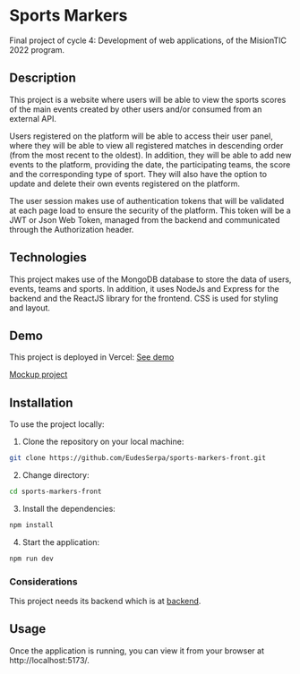 # Sports Markers

Final project of cycle 4: Development of web applications, of the MisionTIC 2022 program.

## Description

This project is a website where users will be able to view the sports scores of the main events created by other users and/or consumed from an external API.

Users registered on the platform will be able to access their user panel, where they will be able to view all registered matches in descending order (from the most recent to the oldest). In addition, they will be able to add new events to the platform, providing the date, the participating teams, the score and the corresponding type of sport. They will also have the option to update and delete their own events registered on the platform. 

The user session makes use of authentication tokens that will be validated at each page load to ensure the security of the platform. This token will be a JWT or Json Web Token, managed from the backend and communicated through the Authorization header.

## Technologies

This project makes use of the MongoDB database to store the data of users, events, teams and sports. In addition, it uses NodeJs and Express for the backend and the ReactJS library for the frontend. CSS is used for styling and layout.

## Demo

This project is deployed in Vercel: [See demo](https://sports-markers.vercel.app/)

[Mockup project](./public/mockups_sports-markers.png)

## Installation

To use the project locally:

1. Clone the repository on your local machine: 
```bash
git clone https://github.com/EudesSerpa/sports-markers-front.git
```

2. Change directory:
```bash
cd sports-markers-front
```

3. Install the dependencies: 
```bash
npm install
```

4. Start the application: 
```bash
npm run dev
```

### Considerations

This project needs its backend which is at [backend](https://github.com/EudesSerpa/sports-markers).

## Usage

Once the application is running, you can view it from your browser at http://localhost:5173/.

